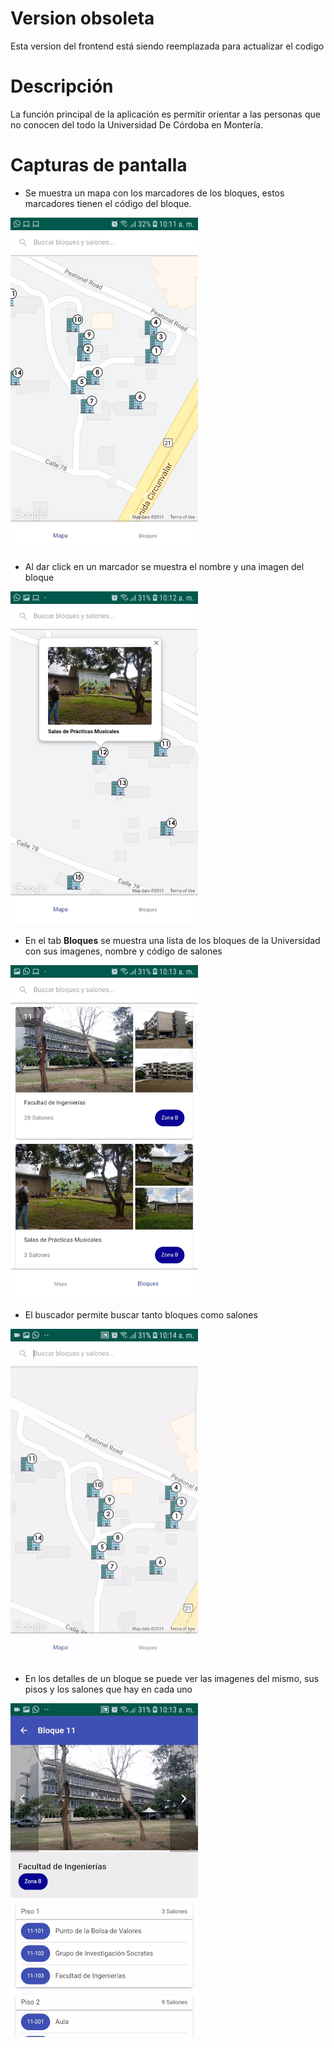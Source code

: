 
# Version obsoleta
Esta version del frontend está siendo reemplazada para actualizar el codigo

# Descripción
La función principal de la aplicación es permitir orientar a las personas que no conocen del todo la Universidad De Córdoba en Montería.

# Capturas de pantalla

* Se muestra un mapa con los marcadores de los bloques, estos marcadores tienen el código del bloque.

<img alt="Mapa Unicor" width="300px" src="https://github.com/CrissAlvarezH/ImagenesRepos/blob/master/imgs/ubicor/Pantallazo%20marcadores%20en%20mapa.jpeg" />

* Al dar click en un marcador se muestra el nombre y una imagen del bloque

<img alt="Mapa infowindow Unicor" width="300px" src="https://github.com/CrissAlvarezH/ImagenesRepos/blob/master/imgs/ubicor/Pantallazo%20infowindow%20en%20mapa.jpeg" />

* En el tab **Bloques** se muestra una lista de los bloques de la Universidad con sus imagenes, nombre y código de salones

<img alt="Lista de bloques Unicor" width="300px" src="https://github.com/CrissAlvarezH/ImagenesRepos/blob/master/imgs/ubicor/Pantallazo%20lista%20de%20bloques.jpeg" />

* El buscador permite buscar tanto bloques como salones

![Buscador Ubicor](https://github.com/CrissAlvarezH/ImagenesRepos/blob/master/imgs/ubicor/Buscador%20saloens%20y%20bloques.gif)

* En los detalles de un bloque se puede ver las imagenes del mismo, sus pisos y los salones que hay en cada uno

![Detalles bloques Unicor](https://github.com/CrissAlvarezH/ImagenesRepos/blob/master/imgs/ubicor/Detalles%20de%20un%20bloque.gif)
